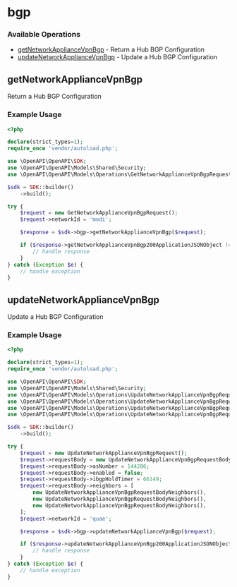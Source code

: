 # bgp

### Available Operations

* [getNetworkApplianceVpnBgp](#getnetworkappliancevpnbgp) - Return a Hub BGP Configuration
* [updateNetworkApplianceVpnBgp](#updatenetworkappliancevpnbgp) - Update a Hub BGP Configuration

## getNetworkApplianceVpnBgp

Return a Hub BGP Configuration

### Example Usage

```php
<?php

declare(strict_types=1);
require_once 'vendor/autoload.php';

use \OpenAPI\OpenAPI\SDK;
use \OpenAPI\OpenAPI\Models\Shared\Security;
use \OpenAPI\OpenAPI\Models\Operations\GetNetworkApplianceVpnBgpRequest;

$sdk = SDK::builder()
    ->build();

try {
    $request = new GetNetworkApplianceVpnBgpRequest();
    $request->networkId = 'modi';

    $response = $sdk->bgp->getNetworkApplianceVpnBgp($request);

    if ($response->getNetworkApplianceVpnBgp200ApplicationJSONObject !== null) {
        // handle response
    }
} catch (Exception $e) {
    // handle exception
}
```

## updateNetworkApplianceVpnBgp

Update a Hub BGP Configuration

### Example Usage

```php
<?php

declare(strict_types=1);
require_once 'vendor/autoload.php';

use \OpenAPI\OpenAPI\SDK;
use \OpenAPI\OpenAPI\Models\Shared\Security;
use \OpenAPI\OpenAPI\Models\Operations\UpdateNetworkApplianceVpnBgpRequest;
use \OpenAPI\OpenAPI\Models\Operations\UpdateNetworkApplianceVpnBgpRequestBody;
use \OpenAPI\OpenAPI\Models\Operations\UpdateNetworkApplianceVpnBgpRequestBodyNeighbors;
use \OpenAPI\OpenAPI\Models\Operations\UpdateNetworkApplianceVpnBgpRequestBodyNeighborsIpv6;

$sdk = SDK::builder()
    ->build();

try {
    $request = new UpdateNetworkApplianceVpnBgpRequest();
    $request->requestBody = new UpdateNetworkApplianceVpnBgpRequestBody();
    $request->requestBody->asNumber = 144286;
    $request->requestBody->enabled = false;
    $request->requestBody->ibgpHoldTimer = 66149;
    $request->requestBody->neighbors = [
        new UpdateNetworkApplianceVpnBgpRequestBodyNeighbors(),
        new UpdateNetworkApplianceVpnBgpRequestBodyNeighbors(),
        new UpdateNetworkApplianceVpnBgpRequestBodyNeighbors(),
    ];
    $request->networkId = 'quae';

    $response = $sdk->bgp->updateNetworkApplianceVpnBgp($request);

    if ($response->updateNetworkApplianceVpnBgp200ApplicationJSONObject !== null) {
        // handle response
    }
} catch (Exception $e) {
    // handle exception
}
```
